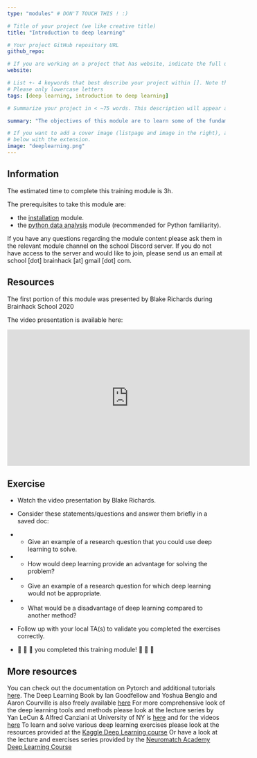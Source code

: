 ```yaml
---
type: "modules" # DON'T TOUCH THIS ! :)

# Title of your project (we like creative title)
title: "Introduction to deep learning"

# Your project GitHub repository URL
github_repo:

# If you are working on a project that has website, indicate the full url including "https://" below or leave it empty.
website:

# List +- 4 keywords that best describe your project within []. Note that the project summary also involves a number of key words. Those are listed on top of the [github repository](https://github.com/PSY6983-2021/project_template), click `manage topics`.
# Please only lowercase letters
tags: [deep learning, introduction to deep learning]

# Summarize your project in < ~75 words. This description will appear at the top of your page and on the list page with other projects..

summary: "The objectives of this module are to learn some of the fundamentals of using deep learning for neuroscience"

# If you want to add a cover image (listpage and image in the right), add it to your directory and indicate the name
# below with the extension.
image: "deeplearning.png"
---
```

<!-- This is an html comment and this won't appear in the rendered page. You are now editing the "content" area, the core of your description. Everything that you can do in markdown is allowed below. We added a couple of comments to guide your through documenting your progress. -->

## Information

The estimated time to complete this training module is 3h.

The prerequisites to take this module are:
 * the [installation](/modules/installation) module.
 * the [python data analysis](/modules/python_data_analysis) module (recommended for Python familiarity).

If you have any questions regarding the module content please ask them in the relevant module channel on the school Discord server. If you do not have access to the server and would like to join, please send us an email at school [dot] brainhack [at] gmail [dot] com.

## Resources
The first portion of this module was presented by Blake Richards during Brainhack School 2020

The video presentation is available here:
<iframe width="560" height="315" src="https://www.youtube.com/embed/kpNI6or-qJs" title="YouTube video player" frameborder="0" allow="accelerometer; autoplay; clipboard-write; encrypted-media; gyroscope; picture-in-picture" allowfullscreen></iframe>

## Exercise

 * Watch the video presentation by Blake Richards.
 * Consider these statements/questions and answer them briefly in a saved doc:
 * * Give an example of a research question that you could use deep learning to solve.
 * * How would deep learning provide an advantage for solving the problem?
 * * Give an example of a research question for which deep learning would not be appropriate.
 * * What would be a disadvantage of deep learning compared to another method?
 
 * Follow up with your local TA(s) to validate you completed the exercises correctly.
 * 🎉 🎉 🎉 you completed this training module! 🎉 🎉 🎉

## More resources

You can check out the documentation on Pytorch and additional tutorials [here](https://pytorch.org/tutorials/). 
The Deep Learning Book by Ian Goodfellow and Yoshua Bengio and Aaron Courville is also freely available [here](https://www.deeplearningbook.org/)
For more comprehensive look of the deep learning tools and methods please look at the lecture series by Yan LeCun & Alfred Canziani at University of NY is [here](https://atcold.github.io/pytorch-Deep-Learning/) and for the videos [here](https://www.youtube.com/playlist?list=PLLHTzKZzVU9eaEyErdV26ikyolxOsz6mq)
To learn and solve various deep learning exercises please look at the resources provided at the [Kaggle Deep Learning course](https://www.kaggle.com/learn/intro-to-deep-learning)
Or have a look at the lecture and exercises series provided by the [Neuromatch Academy Deep Learning Course](https://deeplearning.neuromatch.io/tutorials/intro.html)


